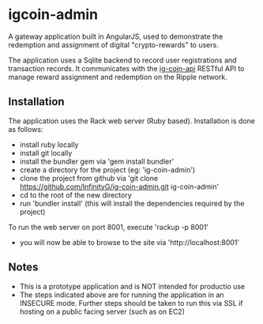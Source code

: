 igcoin-admin
============

A gateway application built in AngularJS, used to demonstrate the redemption and assignment of digital "crypto-rewards" to users. 

The application uses a Sqlite backend to record user registrations and transaction records. It communicates with the [ig-coin-api](https://github.com/InfinityG/ig-coin-api) RESTful API to manage reward assignment and redemption on the Ripple network.

Installation
------------
The application uses the Rack web server (Ruby based). Installation is done as follows:

- install ruby locally
- install git locally
- install the bundler gem via 'gem install bundler'
- create a directory for the project (eg: 'ig-coin-admin')
- clone the project from github via 'git clone https://github.com/InfinityG/ig-coin-admin.git ig-coin-admin'
- cd to the root of the new directory
- run 'bundler install' (this will install the dependencies required by the project)

To run the web server on port 8001, execute 'rackup -p 8001'
- you will now be able to browse to the site via 'http://localhost:8001'
 

Notes
-----
- This is a prototype application and is NOT intended for productio use
- The steps indicated above are for running the application in an INSECURE mode.  Further steps should be taken to run this via SSL if hosting on a public facing server (such as on EC2)
